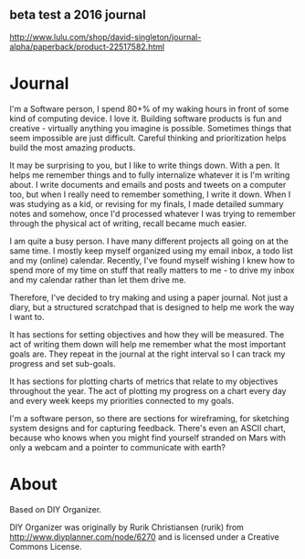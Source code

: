 ## beta test a 2016 journal
http://www.lulu.com/shop/david-singleton/journal-alpha/paperback/product-22517582.html

# Journal

I'm a Software person, I spend 80+% of my waking hours in front of some kind of computing device.  I love it.  Building software products is fun and creative - virtually anything you imagine is possible.  Sometimes things that seem impossible are just difficult.  Careful thinking and prioritization helps build the most amazing products.

It may be surprising to you, but I like to write things down.  With a pen.  It helps me remember things and to fully internalize whatever it is I'm writing about.  I write documents and emails and posts and tweets on a computer too, but when I really need to remember something, I write it down.  When I was studying as a kid, or revising for my finals, I made detailed summary notes and somehow, once I'd processed whatever I was trying to remember through the physical act of writing, recall became much easier.

I am quite a busy person.  I have many different projects all going on at the same time.  I mostly keep myself organized using my email inbox, a todo list and my (online) calendar.  Recently, I've found myself wishing I knew how to spend more of my time on stuff that really matters to me - to drive my inbox and my calendar rather than let them drive me.

Therefore, I've decided to try making and using a paper journal.  Not just a diary, but a structured scratchpad that is designed to help me work the way I want to.

It has sections for setting objectives and how they will be measured.  The act of writing them down will help me remember what the most important goals are.  They repeat in the journal at the right interval so I can track my progress and set sub-goals.

It has sections for plotting charts of metrics that relate to my objectives throughout the year.  The act of plotting my progress on a chart every day and every week keeps my priorities connected to my goals.

I'm a software person, so there are sections for wireframing, for sketching system designs and for capturing feedback.  There's even an ASCII chart, because who knows when you might find yourself stranded on Mars with only a webcam and a pointer to communicate with earth?

# About

Based on DIY Organizer.

DIY Organizer was originally by Rurik Christiansen (rurik) from http://www.diyplanner.com/node/6270 and is licensed under a Creative Commons License.

